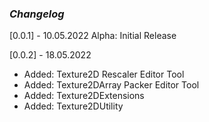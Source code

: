 
### <b> _Changelog_ </b>
[0.0.1] - 10.05.2022 Alpha: Initial Release

[0.0.2] - 18.05.2022
- Added: Texture2D Rescaler Editor Tool
- Added: Texture2DArray Packer Editor Tool
- Added: Texture2DExtensions
- Added: Texture2DUtility